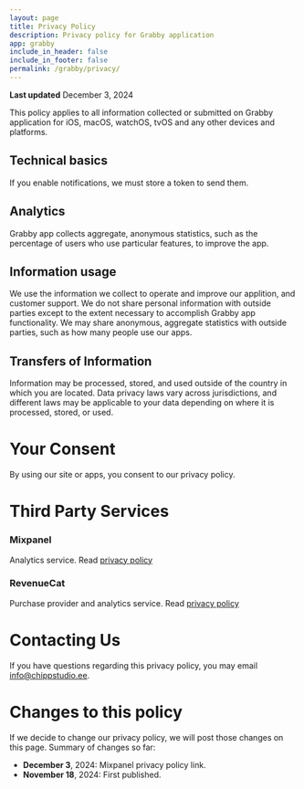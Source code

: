 ```yaml
---
layout: page
title: Privacy Policy
description: Privacy policy for Grabby application
app: grabby
include_in_header: false
include_in_footer: false
permalink: /grabby/privacy/
---
```


**Last updated**
December 3, 2024

This policy applies to all information collected or submitted on Grabby application for iOS, macOS, watchOS, tvOS and any other devices and platforms.

## Technical basics
If you enable notifications, we must store a token to send them.

## Analytics
Grabby app collects aggregate, anonymous statistics, such as the percentage of users who use particular features, to improve the app.

## Information usage
We use the information we collect to operate and improve our applition, and customer support. We do not share personal information with outside parties except to the extent necessary to accomplish Grabby app functionality. We may share anonymous, aggregate statistics with outside parties, such as how many people use our apps.

## Transfers of Information
Information may be processed, stored, and used outside of the country in which you are located. Data privacy laws vary across jurisdictions, and different laws may be applicable to your data depending on where it is processed, stored, or used.

# Your Consent
By using our site or apps, you consent to our privacy policy.

# Third Party Services

### Mixpanel
Analytics service. Read [privacy policy](https://mixpanel.com/legal/privacy-policy/)

### RevenueCat
Purchase provider and analytics service. Read [privacy policy](https://www.revenuecat.com/privacy/)

# Contacting Us
If you have questions regarding this privacy policy, you may email [info@chippstudio.ee](mailto:info@chippstudio.ee).

# Changes to this policy
If we decide to change our privacy policy, we will post those changes on this page. Summary of changes so far:


- **December 3**, 2024: Mixpanel privacy policy link.
- **November 18**, 2024: First published.

